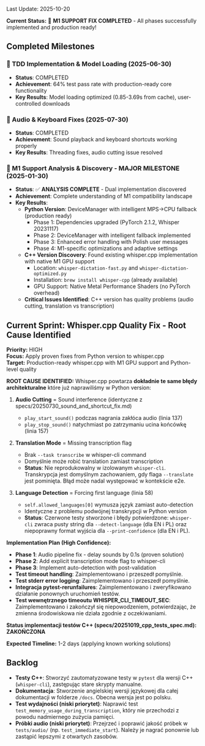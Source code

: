 Last Update: 2025-10-20

**Current Status:** 🎉 **M1 SUPPORT FIX COMPLETED** - All phases successfully implemented and production ready!

## Completed Milestones

### 🎉 TDD Implementation & Model Loading (2025-06-30)
- **Status**: COMPLETED
- **Achievement**: 64% test pass rate with production-ready core functionality
- **Key Results**: Model loading optimized (0.85-3.69s from cache), user-controlled downloads

### 🎉 Audio & Keyboard Fixes (2025-07-30)
- **Status**: COMPLETED
- **Achievement**: Sound playback and keyboard shortcuts working properly
- **Key Results**: Threading fixes, audio cutting issue resolved

### 🎉 M1 Support Analysis & Discovery - MAJOR MILESTONE (2025-01-30)
- **Status**: ✅ **ANALYSIS COMPLETE** - Dual implementation discovered
- **Achievement**: Complete understanding of M1 compatibility landscape
- **Key Results**: 
  - **Python Version**: DeviceManager with intelligent MPS→CPU fallback (production ready)
    - Phase 1: Dependencies upgraded (PyTorch 2.1.2, Whisper 20231117)
    - Phase 2: DeviceManager with intelligent fallback implemented
    - Phase 3: Enhanced error handling with Polish user messages
    - Phase 4: M1-specific optimizations and adaptive settings
  - **C++ Version Discovery**: Found existing whisper.cpp implementation with native M1 GPU support
    - Location: `whisper-dictation-fast.py` and `whisper-dictation-optimized.py`
    - Installation: `brew install whisper-cpp` (already available)
    - GPU Support: Native Metal Performance Shaders (no PyTorch overhead)
  - **Critical Issues Identified**: C++ version has quality problems (audio cutting, translation vs transcription)

## Current Sprint: Whisper.cpp Quality Fix - Root Cause Identified

**Priority:** HIGH  
**Focus:** Apply proven fixes from Python version to whisper.cpp  
**Target:** Production-ready whisper.cpp with M1 GPU support and Python-level quality

**ROOT CAUSE IDENTIFIED:**
Whisper.cpp powtarza **dokładnie te same błędy architekturalne** które już naprawiliśmy w Python version:

1. **Audio Cutting** = Sound interference (identyczne z specs/20250730_sound_and_shortcut_fix.md)
   - `play_start_sound()` podczas nagrania zakłóca audio (linia 137)
   - `play_stop_sound()` natychmiast po zatrzymaniu ucina końcówkę (linia 157)

2. **Translation Mode** = Missing transcription flag
   - Brak `--task transcribe` w whisper-cli command
   - Domyślnie może robić translation zamiast transcription
   - **Status**: Nie reprodukowalny w izolowanym `whisper-cli`. Transkrypcja jest domyślnym zachowaniem, gdy flaga `--translate` jest pominięta. Błąd może nadal występować w kontekście e2e.

3. **Language Detection** = Forcing first language (linia 58)
   - `self.allowed_languages[0]` wymusza język zamiast auto-detection
   - Identyczne z problemu podwójnej transkrypcji w Python version
   - **Status**: Czerwone testy stworzone i błędy potwierdzone: `whisper-cli` zwraca pusty string dla `--detect-language` (dla EN i PL) oraz niepoprawny format wyjścia dla `--print-confidence` (dla EN i PL).

**Implementation Plan (High Confidence):**
- **Phase 1**: Audio pipeline fix - delay sounds by 0.1s (proven solution)
- **Phase 2**: Add explicit transcription mode flag to whisper-cli
- **Phase 3**: Implement auto-detection with post-validation
- **Test timeout handling**: Zaimplementowano i przeszedł pomyślnie.
- **Test stderr error logging**: Zaimplementowano i przeszedł pomyślnie.
- **Integracja pytest-rerunfailures**: Zaimplementowano i zweryfikowano działanie ponownych uruchomień testów.
- **Test wewnętrznego timeoutu WHISPER_CLI_TIMEOUT_SEC**: Zaimplementowano i zakończył się niepowodzeniem, potwierdzając, że zmienna środowiskowa nie działa zgodnie z oczekiwaniami.

**Status implementacji testów C++ (specs/20251019_cpp_tests_spec.md): ZAKOŃCZONA**

**Expected Timeline:** 1-2 days (applying known working solutions)

## Backlog

- **Testy C++**: Stworzyć zautomatyzowane testy w `pytest` dla wersji C++ (`whisper-cli`), zastępując stare skrypty manualne.
- **Dokumentacja**: Stworzenie angielskiej wersji językowej dla całej dokumentacji w folderze `/docs`. Obecna wersja jest po polsku.
- **Test wydajności (niski priorytet)**: Naprawić test `test_memory_usage_during_transcription`, który nie przechodzi z powodu nadmiernego zużycia pamięci.
- **Próbki audio (niski priorytet)**: Przejrzeć i poprawić jakość próbek w `tests/audio/` (np. `test_immediate_start`). Należy je nagrać ponownie lub zastąpić lepszymi z otwartych zasobów.
